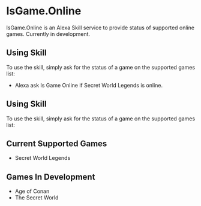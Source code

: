 # IsGame.Online

IsGame.Online is an Alexa Skill service to provide status of supported online games.
Currently in development.

## Using Skill

To use the skill, simply ask for the status of a game on the supported games list:
* Alexa ask Is Game Online if Secret World Legends is online.

## Using Skill

To use the skill, simply ask for the status of a game on the supported games list:


## Current Supported Games

* Secret World Legends

## Games In Development

* Age of Conan
* The Secret World 
